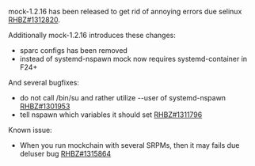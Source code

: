 mock-1.2.16 has been released to get rid of annoying errors due selinux [RHBZ#1312820](http://bugzilla.redhat.com/bugzilla/show_bug.cgi?id=1312820). 

Additionally mock-1.2.16 introduces these changes:

* sparc configs has been removed
* instead of systemd-nspawn mock now requires systemd-container in F24+

And several bugfixes:
* do not call /bin/su and rather utilize --user of systemd-nspawn [RHBZ#1301953](http://bugzilla.redhat.com/bugzilla/show_bug.cgi?id=1301953)
* tell nspawn which variables it should set [RHBZ#1311796](http://bugzilla.redhat.com/bugzilla/show_bug.cgi?id=1311796)

Known issue:

* When you run mockchain with several SRPMs, then it may fails due deluser bug [RHBZ#1315864](http://bugzilla.redhat.com/bugzilla/show_bug.cgi?id=1315864)